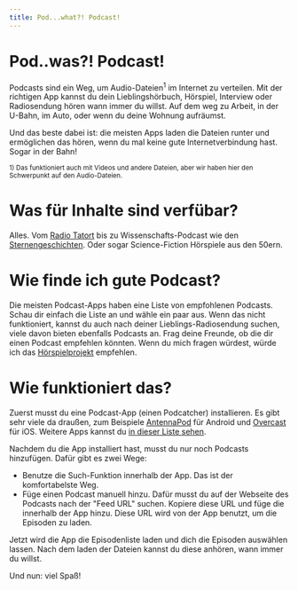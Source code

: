 ```yaml
---
title: Pod...what?! Podcast!
---
```

# Pod..was?! Podcast!

Podcasts sind ein Weg, um Audio-Dateien<sup>1</sup> im Internet zu verteilen. Mit der
richtigen App kannst du dein Lieblingshörbuch, Hörspiel, Interview oder Radiosendung hören
wann immer du willst. Auf dem weg zu Arbeit, in der U-Bahn, im Auto, oder wenn du deine
Wohnung aufräumst.

Und das beste dabei ist: die meisten Apps laden die Dateien runter und ermöglichen
das hören, wenn du mal keine gute Internetverbindung hast. Sogar in der Bahn!

<small>1) Das funktioniert auch mit Videos und andere Dateien, aber wir haben
hier den Schwerpunkt auf den Audio-Dateien.</small>

# Was für Inhalte sind verfübar?

Alles. Vom [Radio Tatort](http://www.ard.de/home/radio/ARD_Radio_Tatort/94130/index.html) bis zu
Wissenschafts-Podcast wie den [Sternengeschichten](http://scienceblogs.de/astrodicticum-simplex/sternengeschichten/).
Oder sogar Science-Fiction Hörspiele aus den 50ern.

# Wie finde ich gute Podcast?

Die meisten Podcast-Apps haben eine Liste von empfohlenen Podcasts. Schau dir einfach die Liste
an und wähle ein paar aus. Wenn das nicht funktioniert, kannst du auch nach deiner Lieblings-Radiosendung
suchen, viele davon bieten ebenfalls Podcasts an. Frag deine Freunde, ob die dir einen Podcast
empfehlen könnten. Wenn du mich fragen würdest, würde ich das [Hörspielprojekt](http://www.hoerspielprojekt.de/)
empfehlen.

# Wie funktioniert das?

Zuerst musst du eine Podcast-App (einen Podcatcher) installieren. Es gibt sehr viele da draußen,
zum Beispiele [AntennaPod](https://play.google.com/store/apps/details?id=de.danoeh.antennapod) für Android und
[Overcast](https://itunes.apple.com/app/overcast-podcast-player/id888422857) für iOS. Weitere Apps
kannst du [in dieser Liste sehen](clients).

Nachdem du die App installiert hast, musst du nur noch Podcasts hinzufügen. Dafür
gibt es zwei Wege:

* Benutze die Such-Funktion innerhalb der App. Das ist der komfortabelste Weg.
* Füge einen Podcast manuell hinzu. Dafür musst du auf der Webseite des Podcasts nach der
  "Feed URL" suchen. Kopiere diese URL und füge die innerhalb der App hinzu. Diese URL
  wird von der App benutzt, um die Episoden zu laden.

Jetzt wird die App die Episodenliste laden und dich die Episoden auswählen lassen.
Nach dem laden der Dateien kannst du diese anhören, wann immer du willst.

Und nun: viel Spaß!

